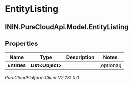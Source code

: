 # EntityListing

## ININ.PureCloudApi.Model.EntityListing

## Properties

|Name | Type | Description | Notes|
|------------ | ------------- | ------------- | -------------|
| **Entities** | **List&lt;Object&gt;** |  | [optional] |



_PureCloudPlatform.Client.V2 231.0.0_
